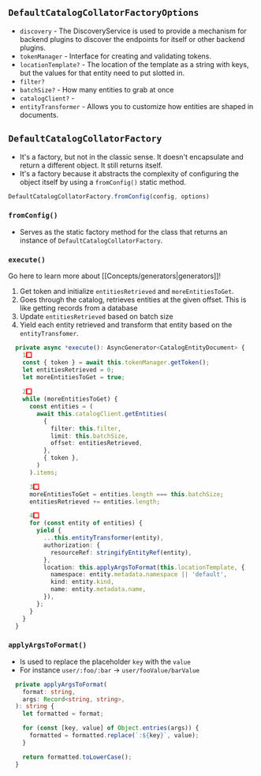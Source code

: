 ## `DefaultCatalogCollatorFactoryOptions`
- `discovery` - The DiscoveryService is used to provide a mechanism for backend plugins to discover the endpoints for itself or other backend plugins.
- `tokenManager` - Interface for creating and validating tokens.
- `locationTemplate?` - The location of the template as a string with keys, but the values for that entity need to put slotted in.
- `filter?` 
- `batchSize?` - How many entities to grab at once
- `catalogClient?` - 
- `entityTransformer` - Allows you to customize how entities are shaped in documents.

## `DefaultCatalogCollatorFactory`
- It's a factory, but not in the classic sense. It doesn't encapsulate and return a different object. It still returns itself.
- It's a factory because it abstracts the complexity of configuring the object itself by using a `fromConfig()` static method.

```ts
DefaultCatalogCollatorFactory.fromConfig(config, options)
```

### `fromConfig()`
- Serves as the static factory method for the class that returns an instance of `DefaultCatalogCollatorFactory`.

### `execute()`

Go here to learn more about [[Concepts/generators|generators]]!

1. Get token and initialize `entitiesRetrieved` and `moreEntitiesToGet`.
2. Goes through the catalog, retrieves entities at the given offset. This is like getting records from a database
3. Update `entitiesRetrieved` based on batch size
4. Yield each entity retrieved and transform that entity based on the `entityTransfomer`.
```ts
  private async *execute(): AsyncGenerator<CatalogEntityDocument> {
    1️⃣
    const { token } = await this.tokenManager.getToken();
    let entitiesRetrieved = 0;
    let moreEntitiesToGet = true;
	
	2️⃣
    while (moreEntitiesToGet) {
      const entities = (
        await this.catalogClient.getEntities(
          {
            filter: this.filter,
            limit: this.batchSize,
            offset: entitiesRetrieved,
          },
          { token },
        )
      ).items;

	  3️⃣
      moreEntitiesToGet = entities.length === this.batchSize;
      entitiesRetrieved += entities.length;

	  4️⃣
      for (const entity of entities) {
        yield {
          ...this.entityTransformer(entity),
          authorization: {
            resourceRef: stringifyEntityRef(entity),
          },
          location: this.applyArgsToFormat(this.locationTemplate, {
            namespace: entity.metadata.namespace || 'default',
            kind: entity.kind,
            name: entity.metadata.name,
          }),
        };
      }
    }
  }
```

### `applyArgsToFormat()`
- Is used to replace the placeholder `key` with the `value`
- For instance `user/:foo/:bar` -> `user/fooValue/barValue`

```ts
  private applyArgsToFormat(
    format: string,
    args: Record<string, string>,
  ): string {
    let formatted = format;

    for (const [key, value] of Object.entries(args)) {
      formatted = formatted.replace(`:${key}`, value);
    }

    return formatted.toLowerCase();
  }
```